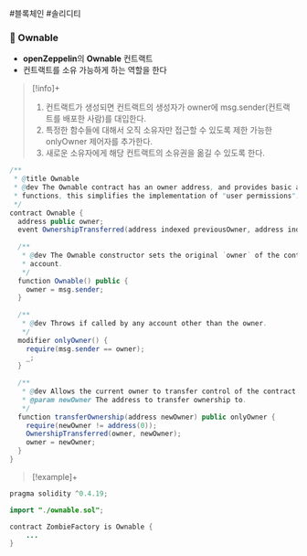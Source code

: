#블록체인 #솔리디티 
### 📌 Ownable
+ **openZeppelin**의 **Ownable** 컨트랙트
+ 컨트랙트를 소유 가능하게 하는 역할을 한다

> [!info]+ 
> 1. 컨트랙트가 생성되면 컨트랙트의 생성자가 owner에 msg.sender(컨트랙트를 배포한 사람)를 대입한다.
> 2. 특정한 함수들에 대해서 오직 소유자만 접근할 수 있도록 제한 가능한 onlyOwner 제어자를 추가한다.
> 3. 새로운 소유자에게 해당 컨트랙트의 소유권을 옮길 수 있도록 한다.


```Java
/**  
 * @title Ownable  
 * @dev The Ownable contract has an owner address, and provides basic authorization control  
 * functions, this simplifies the implementation of "user permissions".  
 */  
contract Ownable {  
  address public owner;  
  event OwnershipTransferred(address indexed previousOwner, address indexed newOwner);  
  
  /**  
   * @dev The Ownable constructor sets the original `owner` of the contract to the sender  
   * account.  
   */  
  function Ownable() public {  
    owner = msg.sender;  
  }  
  
  /**  
   * @dev Throws if called by any account other than the owner.  
   */  
  modifier onlyOwner() {  
    require(msg.sender == owner);  
    _;  
  }  
  
  /**  
   * @dev Allows the current owner to transfer control of the contract to a newOwner.  
   * @param newOwner The address to transfer ownership to.  
   */  
  function transferOwnership(address newOwner) public onlyOwner {  
    require(newOwner != address(0));  
    OwnershipTransferred(owner, newOwner);  
    owner = newOwner;  
  }  
}
```

> [!example]+ 
```Java
pragma solidity ^0.4.19;  

import "./ownable.sol";  

contract ZombieFactory is Ownable {
	...
}
```